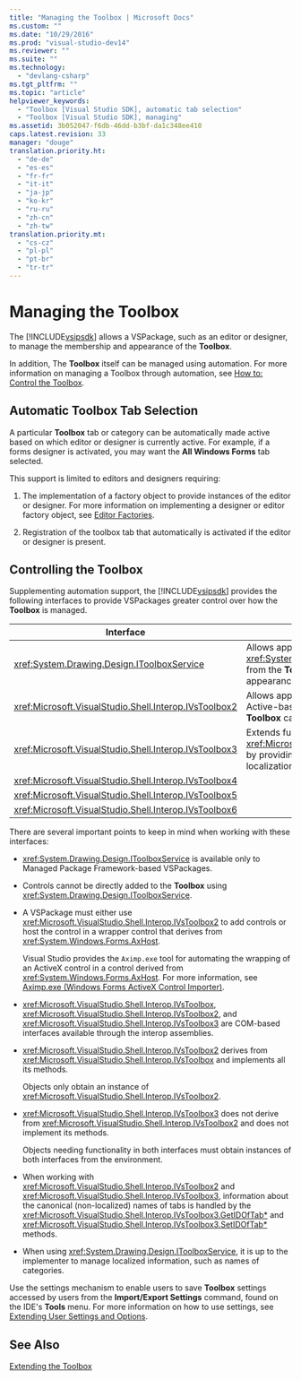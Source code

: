 ```yaml
---
title: "Managing the Toolbox | Microsoft Docs"
ms.custom: ""
ms.date: "10/29/2016"
ms.prod: "visual-studio-dev14"
ms.reviewer: ""
ms.suite: ""
ms.technology: 
  - "devlang-csharp"
ms.tgt_pltfrm: ""
ms.topic: "article"
helpviewer_keywords: 
  - "Toolbox [Visual Studio SDK], automatic tab selection"
  - "Toolbox [Visual Studio SDK], managing"
ms.assetid: 3b052047-f6db-46dd-b3bf-da1c348ee410
caps.latest.revision: 33
manager: "douge"
translation.priority.ht: 
  - "de-de"
  - "es-es"
  - "fr-fr"
  - "it-it"
  - "ja-jp"
  - "ko-kr"
  - "ru-ru"
  - "zh-cn"
  - "zh-tw"
translation.priority.mt: 
  - "cs-cz"
  - "pl-pl"
  - "pt-br"
  - "tr-tr"
---
```

# Managing the Toolbox
The [!INCLUDE[vsipsdk](../extensibility/includes/vsipsdk_md.md)] allows a VSPackage, such as an editor or designer, to manage the membership and appearance of the **Toolbox**.  
  
 In addition, The **Toolbox** itself can be managed using automation. For more information on managing a Toolbox through automation, see [How to: Control the Toolbox](../Topic/How%20to:%20Control%20the%20Toolbox.md).  
  
## Automatic Toolbox Tab Selection  
 A particular **Toolbox** tab or category can be automatically made active based on which editor or designer is currently active. For example, if a forms designer is activated, you may want the **All Windows Forms** tab selected.  
  
 This support is limited to editors and designers requiring:  
  
1.  The implementation of a factory object to provide instances of the editor or designer. For more information on implementing a designer or editor factory object, see [Editor Factories](../extensibility/editor-factories.md).  
  
2.  Registration of the toolbox tab that automatically is activated if the editor or designer is present.  
  
## Controlling the Toolbox  
 Supplementing automation support, the [!INCLUDE[vsipsdk](../extensibility/includes/vsipsdk_md.md)] provides the following interfaces to provide VSPackages greater control over how the **Toolbox** is managed.  
  
|Interface|Description|  
|---------------|-----------------|  
|<xref:System.Drawing.Design.IToolboxService>|Allows applications to manage, add, and remove <xref:System.Drawing.Design.ToolboxItem> objects from the **Toolbox**. Also enables configuration of appearance and **Toolbox** categories.|  
|<xref:Microsoft.VisualStudio.Shell.Interop.IVsToolbox2>|Allows applications to manage, add, and remove Active-based **Toolbox** controls, as well as configure **Toolbox** categories and appearance.|  
|<xref:Microsoft.VisualStudio.Shell.Interop.IVsToolbox3>|Extends functionality found in <xref:Microsoft.VisualStudio.Shell.Interop.IVsToolbox2> by providing complete support for persistence and localization.|  
|<xref:Microsoft.VisualStudio.Shell.Interop.IVsToolbox4>||  
|<xref:Microsoft.VisualStudio.Shell.Interop.IVsToolbox5>||  
|<xref:Microsoft.VisualStudio.Shell.Interop.IVsToolbox6>||  
  
 There are several important points to keep in mind when working with these interfaces:  
  
-   <xref:System.Drawing.Design.IToolboxService> is available only to Managed Package Framework-based VSPackages.  
  
-   Controls cannot be directly added to the **Toolbox** using <xref:System.Drawing.Design.IToolboxService>.  
  
-   A VSPackage must either use <xref:Microsoft.VisualStudio.Shell.Interop.IVsToolbox2> to add controls or host the control in a wrapper control that derives from <xref:System.Windows.Forms.AxHost>.  
  
     Visual Studio provides the `Aximp.exe` tool for automating the wrapping of an ActiveX control in a control derived from <xref:System.Windows.Forms.AxHost>. For more information, see [Aximp.exe (Windows Forms ActiveX Control Importer)](../Topic/Aximp.exe%20\(Windows%20Forms%20ActiveX%20Control%20Importer\).md).  
  
-   <xref:Microsoft.VisualStudio.Shell.Interop.IVsToolbox>, <xref:Microsoft.VisualStudio.Shell.Interop.IVsToolbox2>, and <xref:Microsoft.VisualStudio.Shell.Interop.IVsToolbox3> are COM-based interfaces available through the interop assemblies.  
  
-   <xref:Microsoft.VisualStudio.Shell.Interop.IVsToolbox2> derives from <xref:Microsoft.VisualStudio.Shell.Interop.IVsToolbox> and implements all its methods.  
  
     Objects only obtain an instance of <xref:Microsoft.VisualStudio.Shell.Interop.IVsToolbox2>.  
  
-   <xref:Microsoft.VisualStudio.Shell.Interop.IVsToolbox3> does not derive from <xref:Microsoft.VisualStudio.Shell.Interop.IVsToolbox2> and does not implement its methods.  
  
     Objects needing functionality in both interfaces must obtain instances of both interfaces from the environment.  
  
-   When working with <xref:Microsoft.VisualStudio.Shell.Interop.IVsToolbox2> and <xref:Microsoft.VisualStudio.Shell.Interop.IVsToolbox3>, information about the canonical (non-localized) names of tabs is handled by the <xref:Microsoft.VisualStudio.Shell.Interop.IVsToolbox3.GetIDOfTab*> and <xref:Microsoft.VisualStudio.Shell.Interop.IVsToolbox3.SetIDOfTab*> methods.  
  
-   When using <xref:System.Drawing.Design.IToolboxService>, it is up to the implementer to manage localized information, such as names of categories.  
  
 Use the settings mechanism to enable users to save **Toolbox** settings accessed by users from the **Import/Export Settings** command, found on the IDE's **Tools** menu. For more information on how to use settings, see [Extending User Settings and Options](../extensibility/extending-user-settings-and-options.md).  
  
## See Also  
 [Extending the Toolbox](../misc/extending-the-toolbox.md)